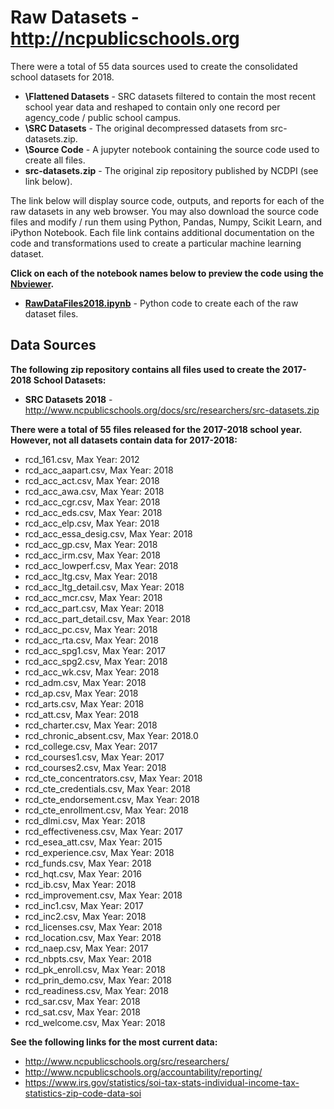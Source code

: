 # Raw Datasets - http://ncpublicschools.org
There were a total of 55 data sources used to create the consolidated school datasets for 2018.  

* **\\Flattened Datasets** - SRC datasets filtered to contain the most recent school year data and reshaped to contain only one record per agency_code / public school campus.
* **\\SRC Datasets** - The original decompressed datasets from src-datasets.zip.
* **\\Source Code** - A jupyter notebook containing the source code used to create all files. 
* **src-datasets.zip** - The original zip repository published by NCDPI (see link below).

The link below will display source code, outputs, and reports for each of the raw datasets in any web browser.  You may also download the source code files and modify / run them using Python, Pandas, Numpy, Scikit Learn, and iPython Notebook.  Each file link contains additional documentation on the code and transformations used to create a particular machine learning dataset.     

**Click on each of the notebook names below to preview the code using the [Nbviewer](nbviewer.jupyter.org).**

* [**RawDataFiles2018.ipynb**](https://nbviewer.jupyter.org/github/jakemdrew/EducationDataNC/blob/master/2018/Raw%20Datasets/Source%20Code/RawDataFiles2018.ipynb) - Python code to create each of the raw dataset files. 

## Data Sources 
**The following zip repository contains all files used to create the 2017-2018 School Datasets:**
* **SRC Datasets 2018** - http://www.ncpublicschools.org/docs/src/researchers/src-datasets.zip

**There were a total of 55 files released for the 2017-2018 school year.  However, not all datasets contain data for 2017-2018:** 
* rcd_161.csv, Max Year: 2012
* rcd_acc_aapart.csv, Max Year: 2018
* rcd_acc_act.csv, Max Year: 2018
* rcd_acc_awa.csv, Max Year: 2018
* rcd_acc_cgr.csv, Max Year: 2018
* rcd_acc_eds.csv, Max Year: 2018
* rcd_acc_elp.csv, Max Year: 2018
* rcd_acc_essa_desig.csv, Max Year: 2018
* rcd_acc_gp.csv, Max Year: 2018
* rcd_acc_irm.csv, Max Year: 2018
* rcd_acc_lowperf.csv, Max Year: 2018
* rcd_acc_ltg.csv, Max Year: 2018
* rcd_acc_ltg_detail.csv, Max Year: 2018
* rcd_acc_mcr.csv, Max Year: 2018
* rcd_acc_part.csv, Max Year: 2018
* rcd_acc_part_detail.csv, Max Year: 2018
* rcd_acc_pc.csv, Max Year: 2018
* rcd_acc_rta.csv, Max Year: 2018
* rcd_acc_spg1.csv, Max Year: 2017
* rcd_acc_spg2.csv, Max Year: 2018
* rcd_acc_wk.csv, Max Year: 2018
* rcd_adm.csv, Max Year: 2018
* rcd_ap.csv, Max Year: 2018
* rcd_arts.csv, Max Year: 2018
* rcd_att.csv, Max Year: 2018
* rcd_charter.csv, Max Year: 2018
* rcd_chronic_absent.csv, Max Year: 2018.0
* rcd_college.csv, Max Year: 2017
* rcd_courses1.csv, Max Year: 2017
* rcd_courses2.csv, Max Year: 2018
* rcd_cte_concentrators.csv, Max Year: 2018
* rcd_cte_credentials.csv, Max Year: 2018
* rcd_cte_endorsement.csv, Max Year: 2018
* rcd_cte_enrollment.csv, Max Year: 2018
* rcd_dlmi.csv, Max Year: 2018
* rcd_effectiveness.csv, Max Year: 2017
* rcd_esea_att.csv, Max Year: 2015
* rcd_experience.csv, Max Year: 2018
* rcd_funds.csv, Max Year: 2018
* rcd_hqt.csv, Max Year: 2016
* rcd_ib.csv, Max Year: 2018
* rcd_improvement.csv, Max Year: 2018
* rcd_inc1.csv, Max Year: 2017
* rcd_inc2.csv, Max Year: 2018
* rcd_licenses.csv, Max Year: 2018
* rcd_location.csv, Max Year: 2018
* rcd_naep.csv, Max Year: 2017
* rcd_nbpts.csv, Max Year: 2018
* rcd_pk_enroll.csv, Max Year: 2018
* rcd_prin_demo.csv, Max Year: 2018
* rcd_readiness.csv, Max Year: 2018
* rcd_sar.csv, Max Year: 2018
* rcd_sat.csv, Max Year: 2018
* rcd_welcome.csv, Max Year: 2018 

**See the following links for the most current data:**
* http://www.ncpublicschools.org/src/researchers/
* http://www.ncpublicschools.org/accountability/reporting/
* https://www.irs.gov/statistics/soi-tax-stats-individual-income-tax-statistics-zip-code-data-soi
